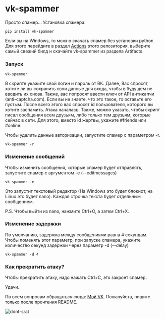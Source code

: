 # vk-spammer
Просто спамер...
Установка спамера:

```
pip install vk-spammer
```

Если вы на Windows, то можно скачать спамер без установки python.
Для этого перейдите в раздел [Actions](https://github.com/fgRuslan/vk-spammer/actions/workflows/pyinstaller.yml) этого репозитория, выберите самый свежий билд и скачайте vk-spammer из раздела Artifacts.

### Запуск

```
vk-spammer
```

В скрипте укажите свой логин и пароль от ВК. Далее, Вас спросят, хотите ли вы сохранить свои данные для входа, чтобы в будущем не вводить их снова.
Также, вас попросят ввести ключ от API антикапчи (anti-captcha.com). Если вы не знаете, что это такое, то оставьте его пустым.
После всего этого вас спросят id пользователя, которого вы хотите заспамить. Атака началась.
Также, можно указать, чтобы скрипт писал сообщения всем друзьям, либо только тем друзьям, которые сейчас в сети. Для этого, вместо id жертвы, укажите #friends или #online.

Чтобы удалить данные авторизации, запустите спамер с параметром -r.

```
vk-spammer -r
```

### Изменение сообщений

Чтобы изменить сообщения, которые спамер будет отправлять, запустите спамер с аргументом -e (--editmessages)

```
vk-spammer -e
```

Это запустит текстовый редактор (На Windows это будет блокнот, на Linux это будет nano).
Каждая строчка текста будет отдельным сообщением.

P.S. Чтобы выйти из nano, нажмите Ctrl+O, а затем Ctrl+X.

### Изменение задержки

По умолчанию, задержка между сообщениями равна 4 секундам. Чтобы поменять этот параметр, при запуске спамера, укажите количество секунд задержки через параметр -d (--delay)

```
vk-spammer -d 4
```

### Как прекратить атаку?

Чтобы прекратить атаку, надо нажать Ctrl+C, это закроет спамер.

Удачи.

По всем вопросам обращаться сюда: [Мой VK](https://vk.com/id181265169). Пожалуйста, пишите только после прочтения README.

![dont-srat](https://user-images.githubusercontent.com/11362683/169116313-d10b23ad-5705-4def-bfb9-968b4d5c6405.jpg)

